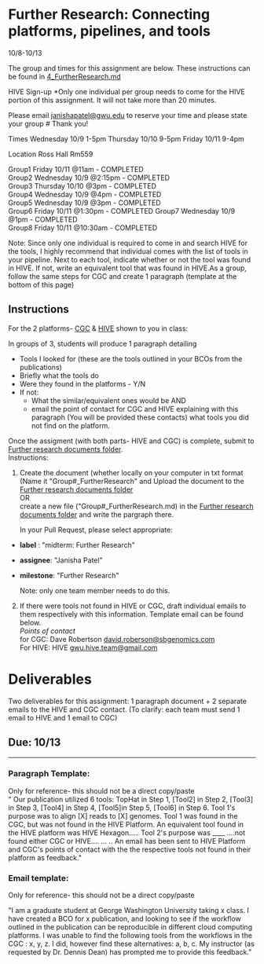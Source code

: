 Further Research: Connecting platforms, pipelines, and tools
===================================
10/8-10/13

The group and times for this assignment are below. These instructions can be found in [4_FurtherResearch.md](https://github.com/biocompute-objects/GW-SMHS-BIOC6223/blob/master/docs/4_FurtherResearch.md)

HIVE Sign-up *Only one individual per group needs to come for the HIVE portion of this assignment. It will not take more than 20 minutes.

Please email janishapatel@gwu.edu to reserve your time and please state your group # Thank you!

Times
Wednesday 10/9 1-5pm
Thursday 10/10 9-5pm
Friday 10/11 9-4pm

Location
Ross Hall Rm559

Group1 Friday 10/11 @11am - COMPLETED  
Group2 Wednesday 10/9 @2:15pm - COMPLETED      
Group3 Thursday 10/10 @3pm - COMPLETED   
Group4 Wednesday 10/9 @4pm  - COMPLETED  
Group5 Wednesday 10/9 @3pm  - COMPLETED      
Group6 Friday 10/11 @1:30pm - COMPLETED
Group7 Wednesday 10/9 @1pm - COMPLETED    
Group8 Friday 10/11 @10:30am - COMPLETED

Note: Since only one individual is required to come in and search HIVE for the tools, I highly recommend that individual comes with the list of tools in your pipeline. Next to each tool, indicate whether or not the tool was found in HIVE. If not, write an equivalent tool that was found in HIVE.As a group, follow the same steps for CGC and create 1 paragraph (template at the bottom of this page)

## Instructions

For the 2 platforms- [CGC](http://cgc.sbgenomics.com) & [HIVE](https://hive.biochemistry.gwu.edu/dna.cgi?cmd=home) shown to you in class: 

In groups of 3, students will produce 1 paragraph detailing
* Tools I looked for (these are the tools outlined in your BCOs from the publications)
* Briefly what the tools do
* Were they found in the platforms - Y/N
* If not: 
    * What the similar/equivalent ones would be AND
    * email the point of contact for CGC and HIVE explaining with this paragraph (You will be provided these contacts) what tools you did not find on the platform. 

Once the assigment (with both parts- HIVE and CGC) is complete, submit to [Further research documents folder](https://github.com/biocompute-objects/GW-SMHS-BIOC6223).     
Instructions:

1. Create the document (whether locally on your computer in txt format (Name it "Group#_FurtherResearch" and Upload the document to the [Further research documents folder](https://github.com/biocompute-objects/GW-SMHS-BIOC6223)          
   OR       
   create a new file ("Group#_FurtherResearch.md) in the [Further research documents folder](https://github.com/biocompute-objects/GW-SMHS-BIOC6223) and write the pargraph there.
   
   In your Pull Request, please select appropriate:
  * **label** : "midterm: Further Research"
  * **assignee**: "Janisha Patel"
  * **milestone**: "Further Research"
  
       
       
       Note: only one team member needs to do this.     

2.  If there were tools not found in HIVE or CGC, draft individual emails to them respectively with this information. Template email can be found below.  
  *Points of contact*      
  for CGC: Dave Robertson <david.roberson@sbgenomics.com>       
  For HIVE: HIVE <gwu.hive.team@gmail.com>      
 
 

# Deliverables
Two deliverables for this assignment: 1 paragraph document + 2 separate emails to the HIVE and CGC contact. (To clarify: each team must send 1 email to HIVE and 1 email to CGC)
## Due: 10/13

------      

### Paragraph Template:   
Only for reference- this should not be a direct copy/paste     
" Our publication utilized 6 tools:  TopHat in Step 1,  [Tool2] in Step 2, [Tool3] in Step 3, [Tool4] in Step 4, [Tool5]in Step 5, [Tool6] in Step 6. Tool 1's purpose was to align [X] reads to [X] genomes. Tool 1 was found in the CGC, but was not found in the HIVE Platform. An equivalent tool found in the HIVE platform was HIVE Hexagon..... Tool 2's purpose was ____ ....not found either CGC or HIVE.... 
  ... .. 
An email has been sent to HIVE Platform and CGC's points of contact with the the respective tools not found in their platform as feedback."
  
### Email template: 
Only for reference- this should not be a direct copy/paste

"I am a graduate student at George Washington University taking x class. I have created a BCO for x publication, and looking to see if the workflow outlined in the publication can be reproducible in different cloud computing platforms.  I was unable to find the following tools from the workflows in the CGC : x, y, z. I did, however find these alternatives: a, b, c. My instructor (as requested by Dr. Dennis Dean) has prompted me to provide this feedback."
